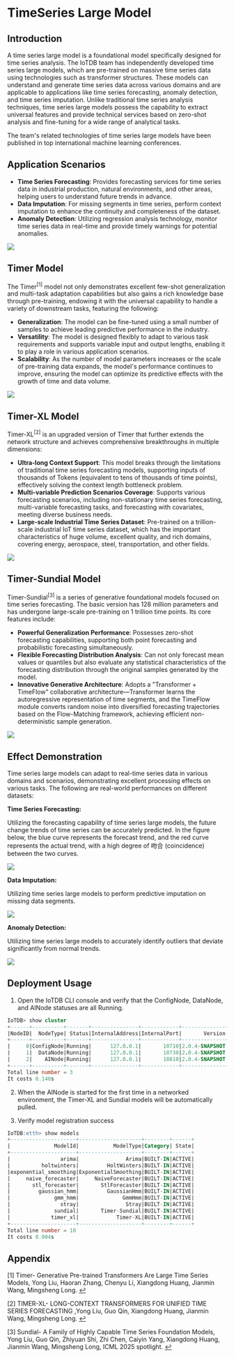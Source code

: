 <!--

    Licensed to the Apache Software Foundation (ASF) under one
    or more contributor license agreements.  See the NOTICE file
    distributed with this work for additional information
    regarding copyright ownership.  The ASF licenses this file
    to you under the Apache License, Version 2.0 (the
    "License"); you may not use this file except in compliance
    with the License.  You may obtain a copy of the License at
    
        http://www.apache.org/licenses/LICENSE-2.0
    
    Unless required by applicable law or agreed to in writing,
    software distributed under the License is distributed on an
    "AS IS" BASIS, WITHOUT WARRANTIES OR CONDITIONS OF ANY
    KIND, either express or implied.  See the License for the
    specific language governing permissions and limitations
    under the License.

-->

# TimeSeries Large Model

## Introduction

A time series large model is a foundational model specifically designed for time series analysis. The IoTDB team has independently developed time series large models, which are pre-trained on massive time series data using technologies such as transformer structures. These models can understand and generate time series data across various domains and are applicable to applications like time series forecasting, anomaly detection, and time series imputation. Unlike traditional time series analysis techniques, time series large models possess the capability to extract universal features and provide technical services based on zero-shot analysis and fine-tuning for a wide range of analytical tasks.

The team's related technologies of time series large models have been published in top international machine learning conferences.

## Application Scenarios

- **Time Series Forecasting**: Provides forecasting services for time series data in industrial production, natural environments, and other areas, helping users to understand future trends in advance.
- **Data Imputation**: For missing segments in time series, perform context imputation to enhance the continuity and completeness of the dataset.
- **Anomaly Detection**: Utilizing regression analysis technology, monitor time series data in real-time and provide timely warnings for potential anomalies.

![](/img/LargeModel10.png)

## Timer Model

The Timer<sup><a href="#appendix1" id="ref1" style="text-decoration: none;">[1]</a></sup> model not only demonstrates excellent few-shot generalization and multi-task adaptation capabilities but also gains a rich knowledge base through pre-training, endowing it with the universal capability to handle a variety of downstream tasks, featuring the following:

- **Generalization**: The model can be fine-tuned using a small number of samples to achieve leading predictive performance in the industry.
- **Versatility**: The model is designed flexibly to adapt to various task requirements and supports variable input and output lengths, enabling it to play a role in various application scenarios.
- **Scalability**: As the number of model parameters increases or the scale of pre-training data expands, the model's performance continues to improve, ensuring the model can optimize its predictive effects with the growth of time and data volume.

![](/img/model01.png)

## Timer-XL Model

Timer-XL<sup><a href="#appendix2" id="ref2" style="text-decoration: none;">[2]</a></sup> is an upgraded version of Timer that further extends the network structure and achieves comprehensive breakthroughs in multiple dimensions:

- **Ultra-long Context Support**: This model breaks through the limitations of traditional time series forecasting models, supporting inputs of thousands of Tokens (equivalent to tens of thousands of time points), effectively solving the context length bottleneck problem.
- **Multi-variable Prediction Scenarios Coverage**: Supports various forecasting scenarios, including non-stationary time series forecasting, multi-variable forecasting tasks, and forecasting with covariates, meeting diverse business needs.
- **Large-scale Industrial Time Series Dataset**: Pre-trained on a trillion-scale industrial IoT time series dataset, which has the important characteristics of huge volume, excellent quality, and rich domains, covering energy, aerospace, steel, transportation, and other fields.

![](/img/model02.png)

## Timer-Sundial Model

Timer-Sundial<sup><a href="#appendix3" id="ref3" style="text-decoration: none;">[3]</a></sup> is a series of generative foundational models focused on time series forecasting. The basic version has 128 million parameters and has undergone large-scale pre-training on 1 trillion time points. Its core features include:

- **Powerful Generalization Performance**: Possesses zero-shot forecasting capabilities, supporting both point forecasting and probabilistic forecasting simultaneously.
- **Flexible Forecasting Distribution Analysis**: Can not only forecast mean values or quantiles but also evaluate any statistical characteristics of the forecasting distribution through the original samples generated by the model.
- **Innovative Generative Architecture**: Adopts a "Transformer + TimeFlow" collaborative architecture—Transformer learns the autoregressive representation of time segments, and the TimeFlow module converts random noise into diversified forecasting trajectories based on the Flow-Matching framework, achieving efficient non-deterministic sample generation.

![](/img/model03.png)

## Effect Demonstration

Time series large models can adapt to real-time series data in various domains and scenarios, demonstrating excellent processing effects on various tasks. The following are real-world performances on different datasets:

**Time Series Forecasting:**

Utilizing the forecasting capability of time series large models, the future change trends of time series can be accurately predicted. In the figure below, the blue curve represents the forecast trend, and the red curve represents the actual trend, with a high degree of 吻合 (coincidence) between the two curves.

![](/img/LargeModel03.png)

**Data Imputation:**

Utilizing time series large models to perform predictive imputation on missing data segments.

![](/img/timeseries-large-model-data-imputation.png)


**Anomaly Detection:**

Utilizing time series large models to accurately identify outliers that deviate significantly from normal trends.

![](/img/LargeModel05.png)

## Deployment Usage

1. Open the IoTDB CLI console and verify that the ConfigNode, DataNode, and AINode statuses are all ​Running.

```sql
IoTDB> show cluster
+------+----------+-------+---------------+------------+--------------+-----------+
|NodeID|  NodeType| Status|InternalAddress|InternalPort|       Version|  BuildInfo|
+------+----------+-------+---------------+------------+--------------+-----------+
|     0|ConfigNode|Running|      127.0.0.1|       10710|2.0.4-SNAPSHOT|    069354f|
|     1|  DataNode|Running|      127.0.0.1|       10730|2.0.4-SNAPSHOT|    069354f|
|     2|    AINode|Running|      127.0.0.1|       10810|2.0.4-SNAPSHOT|069354f-dev|
+------+----------+-------+---------------+------------+--------------+-----------+
Total line number = 3
It costs 0.140s
```

2. When the AINode is started for the first time in a networked environment, the Timer-XL and Sundial models will be automatically pulled.

3. Verify model registration success


```sql
IoTDB:etth> show models
+---------------------+--------------------+--------+------+
|              ModelId|           ModelType|Category| State|
+---------------------+--------------------+--------+------+
|                arima|               Arima|BUILT-IN|ACTIVE|
|          holtwinters|         HoltWinters|BUILT-IN|ACTIVE|
|exponential_smoothing|ExponentialSmoothing|BUILT-IN|ACTIVE|
|     naive_forecaster|     NaiveForecaster|BUILT-IN|ACTIVE|
|       stl_forecaster|       StlForecaster|BUILT-IN|ACTIVE|
|         gaussian_hmm|         GaussianHmm|BUILT-IN|ACTIVE|
|              gmm_hmm|              GmmHmm|BUILT-IN|ACTIVE|
|                stray|               Stray|BUILT-IN|ACTIVE|
|              sundial|       Timer-Sundial|BUILT-IN|ACTIVE|
|             timer_xl|            Timer-XL|BUILT-IN|ACTIVE|
+---------------------+--------------------+--------+------+
Total line number = 10
It costs 0.004s
```

## Appendix

<a id="appendix1"></a>[1] Timer- Generative Pre-trained Transformers Are Large Time Series Models, Yong Liu, Haoran Zhang, Chenyu Li, Xiangdong Huang, Jianmin Wang, Mingsheng Long.
[↩ ](#ref1)

<a id="appendix2"></a>[2] TIMER-XL- LONG-CONTEXT TRANSFORMERS FOR UNIFIED TIME SERIES FORECASTING ,Yong Liu, Guo Qin, Xiangdong Huang, Jianmin Wang, Mingsheng Long.
[↩ ](#ref2)

<a id="appendix3"></a>[3] Sundial- A Family of Highly Capable Time Series Foundation Models, Yong Liu, Guo Qin, Zhiyuan Shi, Zhi Chen, Caiyin Yang, Xiangdong Huang, Jianmin Wang, Mingsheng Long, ICML 2025 spotlight.
[↩ ](#ref3)
